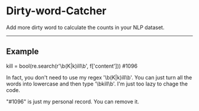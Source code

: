 # Dirty-word-Catcher
Add more dirty word to calculate the counts in your NLP dataset.

---
## Example

kill = bool(re.search(r'\b(K|k)ill\b', f['content'])) #1096

In fact, you don't need to use my regex '\b(K|k)ill\b'. 
You can just turn all the words into lowercase and then type '\bkill\b'.
I'm just too lazy to chage the code.

"#1096" is just my personal record. You can remove it.

